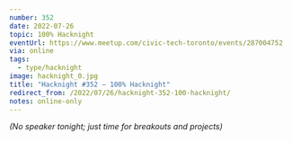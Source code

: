 ```yaml
---
number: 352
date: 2022-07-26
topic: 100% Hacknight
eventUrl: https://www.meetup.com/civic-tech-toronto/events/287004752
via: online
tags:
  - type/hacknight
image: hacknight_0.jpg
title: "Hacknight #352 – 100% Hacknight"
redirect_from: /2022/07/26/hacknight-352-100-hacknight/
notes: online-only
---
```


*(No speaker tonight; just time for breakouts and projects)*

